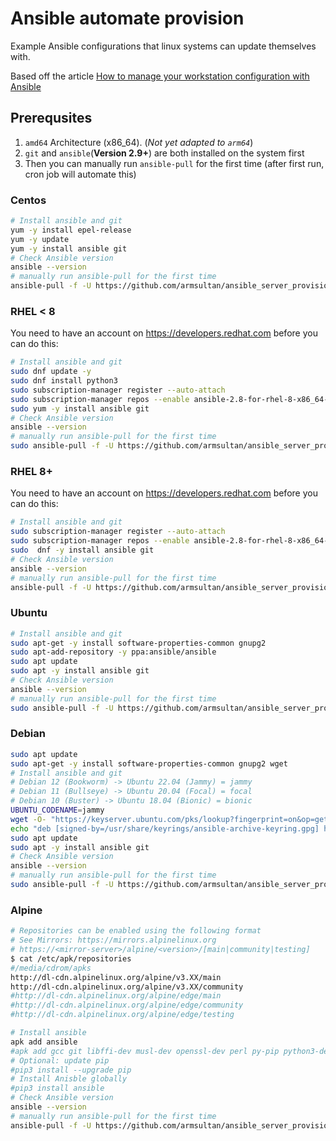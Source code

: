 # Ansible automate provision
Example Ansible configurations that linux systems can update themselves with.

Based off the article [How to manage your workstation configuration with Ansible](https://opensource.com/article/18/3/manage-workstation-ansible)

## Prerequsites

1. `amd64` Architecture (x86_64). (*Not yet adapted to `arm64`*)
1. `git` and `ansible`(**Version 2.9+**) are both installed on the system first
1. Then you can manually run `ansible-pull` for the first time (after first run, cron job will automate this)

### Centos
```bash
# Install ansible and git
yum -y install epel-release
yum -y update
yum -y install ansible git
# Check Ansible version
ansible --version
# manually run ansible-pull for the first time
ansible-pull -f -U https://github.com/armsultan/ansible_server_provision.git local_yum.yml
```

### RHEL < 8
You need to have an account on https://developers.redhat.com before you can do this:

```bash
# Install ansible and git
sudo dnf update -y
sudo dnf install python3
sudo subscription-manager register --auto-attach
sudo subscription-manager repos --enable ansible-2.8-for-rhel-8-x86_64-rpms
sudo yum -y install ansible git
# Check Ansible version
ansible --version
# manually run ansible-pull for the first time
sudo ansible-pull -f -U https://github.com/armsultan/ansible_server_provision.git local_yum.yml
```

### RHEL 8+
You need to have an account on https://developers.redhat.com before you can do this:

```bash
# Install ansible and git
sudo subscription-manager register --auto-attach
sudo subscription-manager repos --enable ansible-2.8-for-rhel-8-x86_64-rpms
sudo  dnf -y install ansible git
# Check Ansible version
ansible --version
# manually run ansible-pull for the first time
ansible-pull -f -U https://github.com/armsultan/ansible_server_provision.git local_dnf.yml
```

### Ubuntu
```bash
# Install ansible and git
sudo apt-get -y install software-properties-common gnupg2 
sudo apt-add-repository -y ppa:ansible/ansible
sudo apt update
sudo apt -y install ansible git
# Check Ansible version
ansible --version
# manually run ansible-pull for the first time
sudo ansible-pull -f -U https://github.com/armsultan/ansible_server_provision.git local_apt.yml
```
### Debian
```bash
sudo apt update
sudo apt-get -y install software-properties-common gnupg2 wget
# Install ansible and git
# Debian 12 (Bookworm) -> Ubuntu 22.04 (Jammy) = jammy
# Debian 11 (Bullseye) -> Ubuntu 20.04 (Focal) = focal
# Debian 10 (Buster) -> Ubuntu 18.04 (Bionic) = bionic
UBUNTU_CODENAME=jammy
wget -O- "https://keyserver.ubuntu.com/pks/lookup?fingerprint=on&op=get&search=0x6125E2A8C77F2818FB7BD15B93C4A3FD7BB9C367" | sudo gpg --dearmour -o /usr/share/keyrings/ansible-archive-keyring.gpg
echo "deb [signed-by=/usr/share/keyrings/ansible-archive-keyring.gpg] http://ppa.launchpad.net/ansible/ansible/ubuntu $UBUNTU_CODENAME main" | sudo tee /etc/apt/sources.list.d/ansible.list
sudo apt update
sudo apt -y install ansible git
# Check Ansible version
ansible --version
# manually run ansible-pull for the first time
sudo ansible-pull -f -U https://github.com/armsultan/ansible_server_provision.git local_apt.yml
```

### Alpine
```bash
# Repositories can be enabled using the following format
# See Mirrors: https://mirrors.alpinelinux.org
# https://<mirror-server>/alpine/<version>/[main|community|testing]
$ cat /etc/apk/repositories
#/media/cdrom/apks
http://dl-cdn.alpinelinux.org/alpine/v3.XX/main
http://dl-cdn.alpinelinux.org/alpine/v3.XX/community
#http://dl-cdn.alpinelinux.org/alpine/edge/main
#http://dl-cdn.alpinelinux.org/alpine/edge/community
#http://dl-cdn.alpinelinux.org/alpine/edge/testing

# Install ansible
apk add ansible
#apk add gcc git libffi-dev musl-dev openssl-dev perl py-pip python3-dev python3 sshpass cargo
# Optional: update pip
#pip3 install --upgrade pip
# Install Anisble globally
#pip3 install ansible
# Check Ansible version
ansible --version
# manually run ansible-pull for the first time
ansible-pull -f -U https://github.com/armsultan/ansible_server_provision.git local_apk.yml
```
